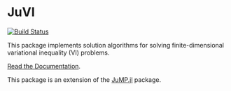 # JuVI

[![Build Status](https://travis-ci.org/chkwon/JuVI.jl.svg?branch=master)](https://travis-ci.org/chkwon/JuVI.jl)

This package implements solution algorithms for solving finite-dimensional variational inequality (VI) problems.

[Read the Documentation](http://juvijl.readthedocs.org/).

This package is an extension of the [JuMP.jl](https://github.com/JuliaOpt/JuMP.jl) package.
